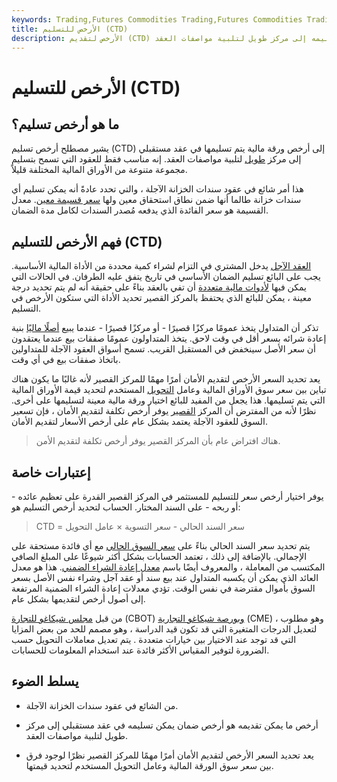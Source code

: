 ```yaml
---
keywords: Trading,Futures Commodities Trading,Futures Commodities Trading Strategy and Education,Futures and Commodities Trading,Strategy and Education
title: الأرخص للتسليم (CTD)
description: الأرخص لتقديم (CTD) في العقود الآجلة هو أرخص ضمان يمكن تسليمه إلى مركز طويل لتلبية مواصفات العقد.
---
```


# الأرخص للتسليم (CTD)
## ما هو أرخص تسليم؟

يشير مصطلح أرخص تسليم (CTD) إلى أرخص ورقة مالية يتم تسليمها في عقد مستقبلي إلى مركز [طويل](/long) لتلبية مواصفات العقد. إنه مناسب فقط للعقود التي تسمح بتسليم مجموعة متنوعة من الأوراق المالية المختلفة قليلاً.

هذا أمر شائع في عقود سندات الخزانة الآجلة ، والتي تحدد عادةً أنه يمكن تسليم أي سندات خزانة طالما أنها ضمن نطاق استحقاق معين ولها [سعر قسيمة معين](/coupon-rate). معدل القسيمة هو سعر الفائدة الذي يدفعه مُصدر السندات لكامل مدة الضمان.

## فهم الأرخص للتسليم (CTD)

[العقد الآجل](/futurescontract) يدخل المشتري في التزام لشراء كمية محددة من الأداة المالية الأساسية. يجب على البائع تسليم الضمان الأساسي في تاريخ يتفق عليه الطرفان. في الحالات التي يمكن فيها [لأدوات مالية متعددة](/financialinstrument) أن تفي بالعقد بناءً على حقيقة أنه لم يتم تحديد درجة معينة ، يمكن للبائع الذي يحتفظ بالمركز القصير تحديد الأداة التي ستكون الأرخص في التسليم.

تذكر أن المتداول يتخذ عمومًا مركزًا قصيرًا - أو مركزًا قصيرًا - عندما يبيع [أصلًا ماليًا](/asset) بنية إعادة شرائه بسعر أقل في وقت لاحق. يتخذ المتداولون عمومًا صفقات بيع عندما يعتقدون أن سعر الأصل سينخفض في المستقبل القريب. تسمح أسواق العقود الآجلة للمتداولين باتخاذ صفقات بيع في أي وقت.

يعد تحديد السعر الأرخص لتقديم الأمان أمرًا مهمًا للمركز القصير لأنه غالبًا ما يكون هناك تباين بين سعر سوق الأوراق المالية وعامل [التحويل](/conversion) المستخدم لتحديد قيمة الأوراق المالية التي يتم تسليمها. هذا يجعل من المفيد للبائع اختيار ورقة مالية معينة لتسليمها على أخرى. نظرًا لأنه من المفترض أن المركز [القصير](/short) يوفر أرخص تكلفة لتقديم الأمان ، فإن تسعير السوق للعقود الآجلة يعتمد بشكل عام على أرخص الأسعار لتقديم الأمان.

> هناك افتراض عام بأن المركز القصير يوفر أرخص تكلفة لتقديم الأمن.

>

## إعتبارات خاصة

يوفر اختيار أرخص سعر للتسليم للمستثمر في المركز القصير القدرة على تعظيم عائده - أو ربحه - على السند المختار. الحساب لتحديد أرخص التسليم هو:

>

> CTD = سعر السند الحالي - سعر التسوية × عامل التحويل

>

يتم تحديد سعر السند الحالي بناءً على [سعر السوق الحالي](/market-price) مع أي فائدة مستحقة على الإجمالي. بالإضافة إلى ذلك ، تعتمد الحسابات بشكل أكثر شيوعًا على المبلغ الصافي المكتسب من المعاملة ، والمعروف أيضًا باسم [معدل إعادة الشراء الضمني](/implied_repo_rate). هذا هو معدل العائد الذي يمكن أن يكسبه المتداول عند بيع سند أو عقد آجل وشراء نفس الأصل بسعر السوق بأموال مقترضة في نفس الوقت. تؤدي معدلات إعادة الشراء الضمنية المرتفعة إلى أصول أرخص لتقديمها بشكل عام.

من قبل [مجلس شيكاغو للتجارة](/cbot) (CBOT) [وبورصة شيكاغو التجارية](/cme) (CME) ، وهو مطلوب لتعديل الدرجات المتغيرة التي قد تكون قيد الدراسة ، وهو مصمم للحد من بعض المزايا التي قد توجد عند الاختيار بين خيارات متعددة . يتم تعديل معاملات التحويل حسب الضرورة لتوفير المقياس الأكثر فائدة عند استخدام المعلومات للحسابات.

## يسلط الضوء

- من الشائع في عقود سندات الخزانة الآجلة.

- أرخص ما يمكن تقديمه هو أرخص ضمان يمكن تسليمه في عقد مستقبلي إلى مركز طويل لتلبية مواصفات العقد.

- يعد تحديد السعر الأرخص لتقديم الأمان أمرًا مهمًا للمركز القصير نظرًا لوجود فرق بين سعر سوق الورقة المالية وعامل التحويل المستخدم لتحديد قيمتها.

